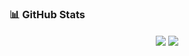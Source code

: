 ### 📊 GitHub Stats
<div align="center">
  <img align="center" src="https://github-readme-stats.vercel.app/api/top-langs/?username=supansatan&hide=VHDL&layout=compact&langs_count=6" />
  <img align="center" src="https://github-readme-stats-nzp4ivrq9-florianbussmann.vercel.app/api/wakatime?username=SupansaTan&layout=compact&langs_count=6" />
</div>

